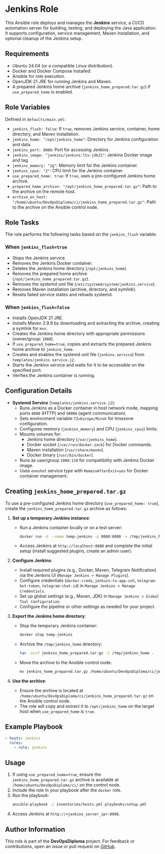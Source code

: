 # Jenkins Role

This Ansible role deploys and manages the **Jenkins** service, a CI/CD automation server for building, testing, and deploying the Java application. It supports configuration, service management, Maven installation, and optional cleanup of the Jenkins setup.

## Requirements

- Ubuntu 24.04 (or a compatible Linux distribution).
- Docker and Docker Compose installed.
- Ansible for role execution.
- OpenJDK 21 JRE for running Jenkins and Maven.
- A prepared Jenkins home archive (`jenkins_home_prepared.tar.gz`) if `use_prepared_home` is enabled.

## Role Variables

Defined in `defaults/main.yml`:

- `jenkins_flush: false`: If `true`, removes Jenkins service, container, home directory, and Maven installation.
- `jenkins_home: "/opt/jenkins_home"`: Directory for Jenkins configuration and data.
- `jenkins_port: 8080`: Port for accessing Jenkins.
- `jenkins_image: "jenkins/jenkins:lts-jdk21"`: Jenkins Docker image and tag.
- `jenkins_memory: "2g"`: Memory limit for the Jenkins container.
- `jenkins_cpus: "2"`: CPU limit for the Jenkins container.
- `use_prepared_home: true`: If `true`, uses a pre-configured Jenkins home archive.
- `prepared_home_archive: "/opt/jenkins_home_prepared.tar.gz"`: Path to the archive on the remote host.
- `archive_on_host: "/home/ubuntu/DevOpsDiploma/ci/jenkins_home_prepared.tar.gz"`: Path to the archive on the Ansible control node.

## Role Tasks

The role performs the following tasks based on the `jenkins_flush` variable:

### When `jenkins_flush=true`
- Stops the Jenkins service.
- Removes the Jenkins Docker container.
- Deletes the Jenkins home directory (`/opt/jenkins_home`).
- Removes the prepared home archive (`/opt/jenkins_home_prepared.tar.gz`).
- Removes the systemd unit file (`/etc/systemd/system/jenkins.service`).
- Removes Maven installation (archive, directory, and symlink).
- Resets failed service states and reloads systemd.

### When `jenkins_flush=false`
- Installs OpenJDK 21 JRE.
- Installs Maven 3.9.9 by downloading and extracting the archive, creating a symlink for `mvn`.
- Creates the Jenkins home directory with appropriate permissions (owner/group: `1000`).
- If `use_prepared_home=true`, copies and extracts the prepared Jenkins home archive to `jenkins_home`.
- Creates and enables the systemd unit file (`jenkins.service`) from `templates/jenkins.service.j2`.
- Starts the Jenkins service and waits for it to be accessible on the specified port.
- Verifies the Jenkins container is running.

## Configuration Details

- **Systemd Service** (`templates/jenkins.service.j2`):
  - Runs Jenkins as a Docker container in host network mode, mapping ports `8080` (HTTP) and `50000` (agent communication).
  - Sets environment variable `TZ=Europe/Minsk` for timezone configuration.
  - Configures memory (`jenkins_memory`) and CPU (`jenkins_cpus`) limits.
  - Mounts volumes for:
    - Jenkins home directory (`/var/jenkins_home`).
    - Docker socket (`/var/run/docker.sock`) for Docker commands.
    - Maven installation (`/usr/share/maven`).
    - Docker binary (`/usr/bin/docker`).
  - Runs as user/group `1000:110` for compatibility with Jenkins Docker image.
  - Uses `oneshot` service type with `RemainAfterExit=yes` for Docker container management.

## Creating `jenkins_home_prepared.tar.gz`

To use a pre-configured Jenkins home directory (`use_prepared_home: true`), create the `jenkins_home_prepared.tar.gz` archive as follows:

1. **Set up a temporary Jenkins instance**:
   - Run a Jenkins container locally or on a test server:
     ```bash
     docker run -d --name temp-jenkins -p 8080:8080 -v /tmp/jenkins_home:/var/jenkins_home jenkins/jenkins:lts-jdk21
     ```
   - Access Jenkins at `http://localhost:8080` and complete the initial setup (install suggested plugins, create an admin user).

2. **Configure Jenkins**:
   - Install required plugins (e.g., Docker, Maven, Telegram Notification) via the Jenkins UI (`Manage Jenkins > Manage Plugins`).
   - Configure credentials (`docker-creds`, `jenkins-to-app-ssh`, `telegram-bot-token`, `telegram-chat-id`) in `Manage Jenkins > Manage Credentials`.
   - Set up global settings (e.g., Maven, JDK) in `Manage Jenkins > Global Tool Configuration`.
   - Configure the pipeline or other settings as needed for your project.

3. **Export the Jenkins home directory**:
   - Stop the temporary Jenkins container:
     ```bash
     docker stop temp-jenkins
     ```
   - Archive the `/tmp/jenkins_home` directory:
     ```bash
     tar -zcvf jenkins_home_prepared.tar.gz -C /tmp/jenkins_home .
     ```
   - Move the archive to the Ansible control node:
     ```bash
     mv jenkins_home_prepared.tar.gz /home/ubuntu/DevOpsDiploma/ci/jenkins_home_prepared.tar.gz
     ```

4. **Use the archive**:
   - Ensure the archive is located at `/home/ubuntu/DevOpsDiploma/ci/jenkins_home_prepared.tar.gz` on the Ansible control node.
   - The role will copy and extract it to `/opt/jenkins_home` on the target host when `use_prepared_home` is `true`.

## Example Playbook

```yaml
- hosts: jenkins
  roles:
    - role: jenkins
```

## Usage

1. If using `use_prepared_home=true`, ensure the `jenkins_home_prepared.tar.gz` archive is available at `/home/ubuntu/DevOpsDiploma/ci/` on the control node.
2. Include the role in your playbook after the `docker` role.
3. Run the playbook:
   ```bash
   ansible-playbook -i inventories/hosts.yml playbooks/setup.yml
   ```
4. Access Jenkins at `http://<jenkins_server_ip>:8080`.

## Author Information

This role is part of the **DevOpsDiploma** project. For feedback or contributions, open an issue or pull request on [GitHub](https://github.com/mmoonly/DevOpsDiploma).
